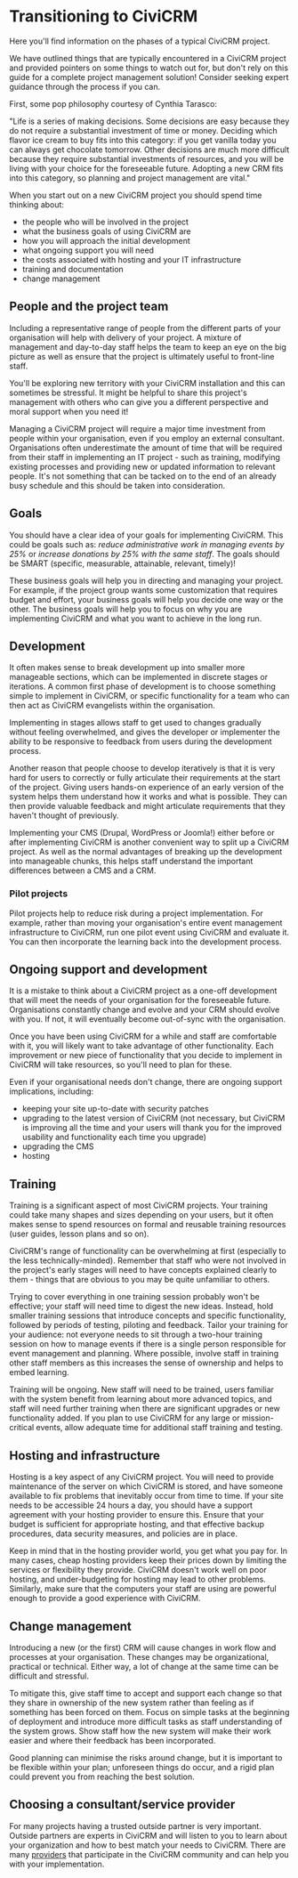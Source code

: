 # Transitioning to CiviCRM

Here you'll find information on the phases of a typical CiviCRM project.

We have outlined things that are typically encountered in a CiviCRM project and
provided pointers on some things to watch out for, but don't rely on this guide
for a complete project management solution! Consider seeking expert guidance
through the process if you can.

First, some pop philosophy courtesy of Cynthia Tarasco:

"Life is a series of making decisions. Some decisions are easy because
they do not require a substantial investment of time or money. Deciding
which flavor ice cream to buy fits into this category: if you get
vanilla today you can always get chocolate tomorrow. Other decisions are
much more difficult because they require substantial investments of
resources, and you will be living with your choice for the foreseeable
future. Adopting a new CRM fits into this category, so planning and
project management are vital."

When you start out on a new CiviCRM project you should spend time
thinking about:

-   the people who will be involved in the project
-   what the business goals of using CiviCRM are
-   how you will approach the initial development
-   what ongoing support you will need
-   the costs associated with hosting and your IT infrastructure
-   training and documentation
-   change management

## People and the project team

Including a representative range of people from the different parts of
your organisation will help with delivery of your project. A mixture of
management and day-to-day staff helps the team to keep an eye on the big
picture as well as ensure that the project is ultimately useful to
front-line staff.

You'll be exploring new territory with your CiviCRM installation and
this can sometimes be stressful. It might be helpful to share this
project's management with others who can give you a different
perspective and moral support when you need it!

Managing a CiviCRM project will require a major time investment from
people within your organisation, even if you employ an external
consultant. Organisations often underestimate the amount of time that
will be required from their staff in implementing an IT project - such
as training, modifying existing processes and providing new or updated
information to relevant people. It's not something that can be tacked on
to the end of an already busy schedule and this should be taken into
consideration.

## Goals

You should have a clear idea of your goals for implementing CiviCRM. This
could be goals such as: _reduce administrative work in managing events
by 25%_ or _increase donations by 25% with the same staff_. The goals
should be SMART (specific, measurable, attainable, relevant, timely)!

These business goals will help you in directing and managing your
project. For example, if the project group wants some customization that
requires budget and effort, your business goals will help you decide one
way or the other. The business goals will help you to focus on why you
are implementing CiviCRM and what you want to achieve in the long run.

## Development

It often makes sense to break development up into smaller more
manageable sections, which can be implemented in discrete stages or
iterations. A common first phase of development is to choose something
simple to implement in CiviCRM, or specific functionality for a team who
can then act as CiviCRM evangelists within the organisation.

Implementing in stages allows staff to get used to changes gradually
without feeling overwhelmed, and gives the developer or implementer the
ability to be responsive to feedback from users during the development
process.

Another reason that people choose to develop iteratively is that it is
very hard for users to correctly or fully articulate their requirements
at the start of the project. Giving users hands-on experience of an
early version of the system helps them understand how it works and what
is possible. They can then provide valuable feedback and might
articulate requirements that they haven't thought of previously.

Implementing your CMS (Drupal, WordPress or Joomla!) either before or
after implementing CiviCRM is another convenient way to split up a
CiviCRM project. As well as the normal advantages of breaking up the
development into manageable chunks, this helps staff understand the
important differences between a CMS and a CRM.

### Pilot projects

Pilot projects help to reduce risk during a project implementation. For example,
rather than moving your organisation's entire event management
infrastructure to CiviCRM, run one pilot event using CiviCRM and
evaluate it. You can then incorporate the learning back into the
development process.

## Ongoing support and development

It is a mistake to think about a CiviCRM project as a one-off
development that will meet the needs of your organisation for the
foreseeable future. Organisations constantly change and evolve and your
CRM should evolve with you. If not, it will eventually become
out-of-sync with the organisation.

Once you have been using CiviCRM for a while and staff are comfortable
with it, you will likely want to take advantage of other functionality.
Each improvement or new piece of functionality that you decide to
implement in CiviCRM will take resources, so you'll need to plan for
these.

Even if your organisational needs don't change, there are ongoing
support implications, including:

-   keeping your site up-to-date with security patches
-   upgrading to the latest version of CiviCRM (not necessary, but
    CiviCRM is improving all the time and your users will thank you for
    the improved usability and functionality each time you upgrade)
-   upgrading the CMS 
-   hosting

## Training

Training is a significant aspect of most CiviCRM projects. Your training
could take many shapes and sizes depending on your users, but it often
makes sense to spend resources on formal and reusable training resources
(user guides, lesson plans and so on).

CiviCRM's range of functionality can be overwhelming at first
(especially to the less technically-minded). Remember that staff who
were not involved in the project's early stages will need to have
concepts explained clearly to them - things that are obvious to you may
be quite unfamiliar to others.

Trying to cover everything in one training session probably won't be
effective; your staff will need time to digest the new ideas. Instead,
hold smaller training sessions that introduce concepts and specific
functionality, followed by periods of testing, piloting and feedback.
Tailor your training for your audience: not everyone needs to sit
through a two-hour training session on how to manage events if there is
a single person responsible for event management and planning. Where
possible, involve staff in training other staff members as this
increases the sense of ownership and helps to embed learning.

Training will be ongoing. New staff will need to be trained, users
familiar with the system benefit from learning about more advanced
topics, and staff will need further training when there are significant
upgrades or new functionality added. If you plan to use CiviCRM for any
large or mission-critical events, allow adequate time for additional
staff training and testing.

## Hosting and infrastructure

Hosting is a key aspect of any CiviCRM project. You will need to provide
maintenance of the server on which CiviCRM is stored, and have someone
available to fix problems that inevitably occur from time to time. If
your site needs to be accessible 24 hours a day, you should have a
support agreement with your hosting provider to ensure this. Ensure that your
budget is sufficient for appropriate hosting, and that effective backup
procedures, data security measures, and policies are in place.

Keep in mind that in the hosting provider world, you get what you pay
for. In many cases, cheap hosting providers keep their prices down by
limiting the services or flexibility they provide. CiviCRM doesn't work
well on poor hosting, and under-budgeting for hosting may lead to other
problems. Similarly, make sure that the computers your staff are using
are powerful enough to provide a good experience with CiviCRM.

## Change management

Introducing a new (or the first) CRM will cause changes in work flow and
processes at your organisation. These changes may be organizational,
practical or technical. Either way, a lot of change at the same time can
be difficult and stressful.

To mitigate this, give staff time to accept and support each change so
that they share in ownership of the new system rather than feeling as if
something has been forced on them. Focus on simple tasks at the
beginning of deployment and introduce more difficult tasks as staff
understanding of the system grows. Show staff how the new system will
make their work easier and where their feedback has been incorporated.

Good planning can minimise the risks around change, but it is important
to be flexible within your plan; unforeseen things do occur, and a
rigid plan could prevent you from reaching the best solution.

## Choosing a consultant/service provider

For many projects having a trusted outside partner is very important. Outside
partners are experts in CiviCRM and will listen to you to learn about your
organization and how to best match your needs to CiviCRM. There are many
[providers](https://civicrm.org/partners-contributors) that participate in the
CiviCRM community and can help you with your implementation.
